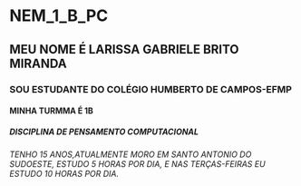 # NEM_1_B_PC
## MEU NOME É LARISSA GABRIELE BRITO MIRANDA
### SOU ESTUDANTE DO COLÉGIO HUMBERTO DE CAMPOS-EFMP
#### MINHA TURMMA É 1B
##### DISCIPLINA DE PENSAMENTO COMPUTACIONAL
###### TENHO 15 ANOS,ATUALMENTE MORO EM SANTO ANTONIO DO SUDOESTE, ESTUDO 5 HORAS POR DIA, E NAS TERÇAS-FEIRAS EU ESTUDO 10 HORAS POR DIA.
